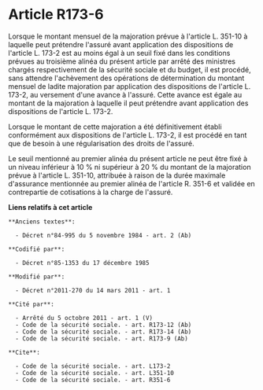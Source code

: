 # Article R173-6

Lorsque le montant mensuel de la majoration prévue à l'article L. 351-10 à laquelle peut prétendre l'assuré avant application
des dispositions de l'article L. 173-2 est au moins égal à un seuil fixé dans les conditions prévues au troisième alinéa du
présent article par arrêté des ministres chargés respectivement de la sécurité sociale et du budget, il est procédé, sans
attendre l'achèvement des opérations de détermination du montant mensuel de ladite majoration par application des
dispositions de l'article L. 173-2, au versement d'une avance à l'assuré. Cette avance est égale au montant de la majoration
à laquelle il peut prétendre avant application des dispositions de l'article L. 173-2. 

Lorsque le montant de cette majoration a été définitivement établi conformément aux dispositions de l'article L. 173-2, il
est procédé en tant que de besoin à une régularisation des droits de l'assuré. 

Le seuil mentionné au premier alinéa du présent article ne peut être fixé à un niveau inférieur à 10 % ni supérieur à 20 % du
montant de la majoration prévue à l'article L. 351-10, attribuée à raison de la durée maximale d'assurance mentionnée au
premier alinéa de l'article R. 351-6 et validée en contrepartie de cotisations à la charge de l'assuré.

**Liens relatifs à cet article**

	**Anciens textes**:

	  - Décret n°84-995 du 5 novembre 1984 - art. 2 (Ab)

	**Codifié par**:

	  - Décret n°85-1353 du 17 décembre 1985

	**Modifié par**:

	  - Décret n°2011-270 du 14 mars 2011 - art. 1

	**Cité par**:

	  - Arrêté du 5 octobre 2011 - art. 1 (V)
	  - Code de la sécurité sociale. - art. R173-12 (Ab)
	  - Code de la sécurité sociale. - art. R173-14 (Ab)
	  - Code de la sécurité sociale. - art. R173-9 (Ab)

	**Cite**:

	  - Code de la sécurité sociale. - art. L173-2
	  - Code de la sécurité sociale. - art. L351-10
	  - Code de la sécurité sociale. - art. R351-6
